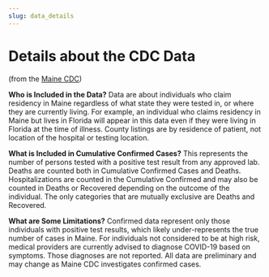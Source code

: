 ```yaml
---
slug: data_details
---
```


# Details about the CDC Data 
(from the [Maine CDC](https://www.maine.gov/dhhs/mecdc/infectious-disease/epi/airborne/coronavirus.shtml))

**Who is Included in the Data?**
Data are about individuals who claim residency in Maine regardless of what state they 
were tested in, or where they are currently living. For example, an individual who claims residency in Maine but lives 
in Florida will appear in this data even if they were living in Florida at the time of illness. County listings are by 
residence of patient, not location of the hospital or testing location.

**What is Included in Cumulative Confirmed Cases?**
This represents the number of persons tested with a positive test 
result from any approved lab. Deaths are counted both in Cumulative Confirmed Cases and Deaths. Hospitalizations are 
counted in the Cumulative Confirmed and may also be counted in Deaths or Recovered depending on the outcome of the 
individual.  The only categories that are mutually exclusive are Deaths and Recovered.

**What are Some Limitations?**
Confirmed data represent only those individuals with positive test results, which likely 
under-represents the true number of cases in Maine. For individuals not considered to be at high risk, medical providers 
are currently advised to diagnose COVID-19 based on symptoms. Those diagnoses are not reported. All data are preliminary 
and may change as Maine CDC investigates confirmed cases.
